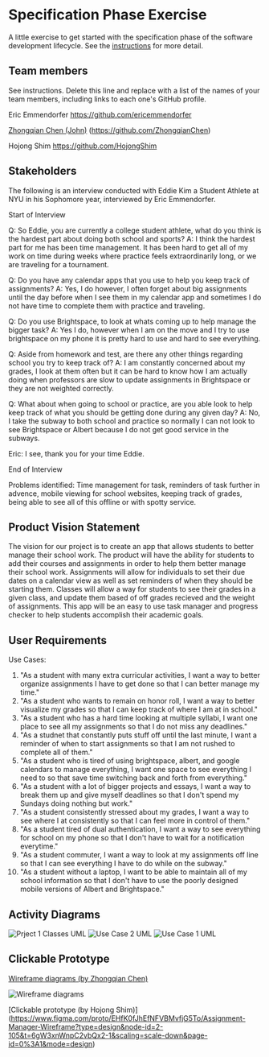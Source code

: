 # Specification Phase Exercise

A little exercise to get started with the specification phase of the software development lifecycle. See the [instructions](instructions.md) for more detail.

## Team members

See instructions. Delete this line and replace with a list of the names of your team members, including links to each one's GitHub profile.

Eric Emmendorfer https://github.com/ericemmendorfer

[Zhongqian Chen (John)](https://github.com/ZhongqianChen) (https://github.com/ZhongqianChen)

Hojong Shim https://github.com/HojongShim

## Stakeholders

The following is an interview conducted with Eddie Kim a Student Athlete at NYU in his Sophomore year, interviewed by Eric Emmendorfer.

Start of Interview

Q: So Eddie, you are currently a college student athlete, what do you think is the hardest part about doing both school and sports?
A: I think the hardest part for me has been time management. It has been hard to get all of my work on time during weeks where practice feels extraordinarily long, or we are traveling for a tournament. 

Q: Do you have any calendar apps that you use to help you keep track of assignments?
A: Yes, I do however, I often forget about big assignments until the day before when I see them in my calendar app and sometimes I do not have time to complete them with practice and traveling.

Q: Do you use Brightspace, to look at whats coming up to help manage the bigger task?
A: Yes I do, however when I am on the move and I try to use brightspace on my phone it is pretty hard to use and hard to see everything. 

Q: Aside from homework and test, are there any other things regarding school you try to keep track of?
A: I am constantly concerned about my grades, I look at them often but it can be hard to know how I am actually doing when professors are slow to update assignments in Brightspace or they are not weighted correctly. 

Q: What about when going to school or practice, are you able look to help keep track of what you should be getting done during any given day?
A: No, I take the subway to both school and practice so normally I can not look to see Brightspace or Albert because I do not get good service in the subways. 

Eric: I see, thank you for your time Eddie.

End of Interview

Problems identified: Time management for task, reminders of task further in advence, mobile viewing for school websites, keeping track of grades, being able to see all of this offline or with spotty service. 

## Product Vision Statement

The vision for our project is to create an app that allows students to better manage their school work. The product will have the ability for students to add their courses and assignments in order to help them better manage their school work. Assignments will allow for individuals to set their due dates on a calendar view as well as set reminders of when they should be starting them. Classes will allow a way for students to see their grades in a given class, and update them based of off grades recieved and the weight of assignments. This app will be an easy to use task manager and progress checker to help students accomplish their academic goals.

## User Requirements
Use Cases:
1. "As a student with many extra curricular activities, I want a way to better organize assignments I have to get done so that I can better manage my time."
2. "As a student who wants to remain on honor roll, I want a way to better visualize my grades so that I can keep track of where I am at in school."
3. "As a student who has a hard time looking at multiple syllabi, I want one place to see all my assignments so that I do not miss any deadlines."
4. "As a studnet that constantly puts stuff off until the last minute, I want a reminder of when to start assignments so that I am not rushed to complete all of them."
5. "As a student who is tired of using brightspace, albert, and google calendars to manage everything, I want one space to see everything I need to so that save time switching back and forth from everything."
6. "As a student with a lot of bigger projects and essays, I want a way to break them up and give myself deadlines so that I don't spend my Sundays doing nothing but work."
7. "As a student consistently stressed about my grades, I want a way to see where I at consistently so that I can feel more in control of them."
8. "As a student tired of dual authentication, I want a way to see everything for school on my phone so that I don't have to wait for a notification everytime."
9. "As a student commuter, I want a way to look at my assignments off line so that I can see everything I have to do while on the subway."
10. "As a student without a laptop, I want to be able to maintain all of my school information so that I don't have to use the poorly designed mobile versions of Albert and Brightspace."

## Activity Diagrams

![Prject 1 Classes UML](https://github.com/ericemmendorfer/1-specification-exercise-team-temp-name/assets/91583186/9dbd30d2-de48-45b3-862c-077c4e41c309)
![Use Case 2 UML](https://github.com/ericemmendorfer/1-specification-exercise-team-temp-name/assets/91583186/c9a3e854-76cf-4e76-aa98-0f7f090f7cd5)
![Use Case 1 UML](https://github.com/ericemmendorfer/1-specification-exercise-team-temp-name/assets/91583186/5b917470-1f5d-4cab-8542-370b3c8786a1)

## Clickable Prototype

[Wireframe diagrams (by Zhongqian Chen)](https://www.figma.com/file/EHfK0fJhEfNFVBMvfjG5To/Assignment-Manager-Wireframe?type=design&node-id=0%3A1&mode=design&t=XyX91CfQeFv8dazp-1)

![Wireframe diagrams](wireframe.png)

[Clickable prototype (by Hojong Shim)] (https://www.figma.com/proto/EHfK0fJhEfNFVBMvfjG5To/Assignment-Manager-Wireframe?type=design&node-id=2-105&t=6gW3xnWnpC2vbQx2-1&scaling=scale-down&page-id=0%3A1&mode=design)
